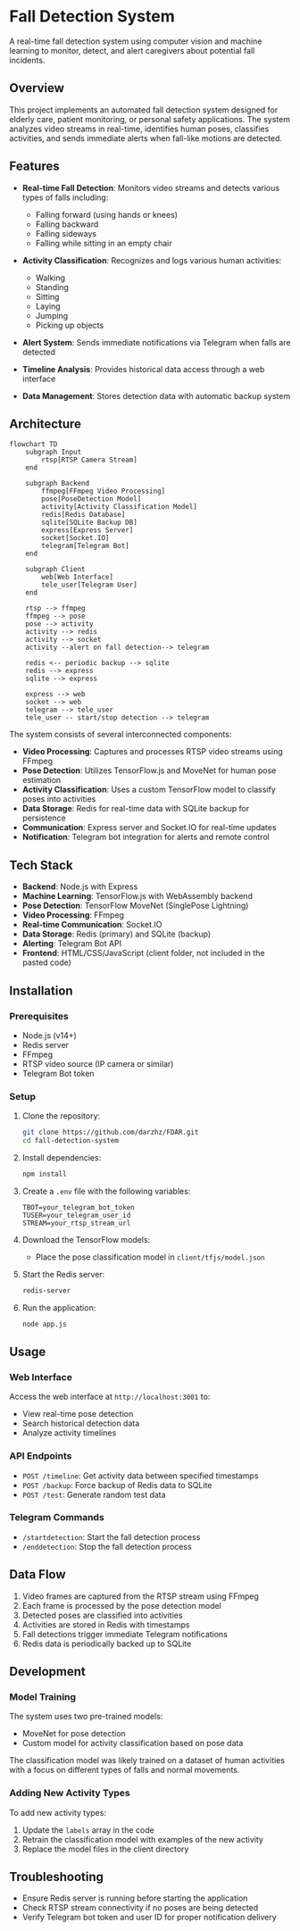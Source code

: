 # Fall Detection System

A real-time fall detection system using computer vision and machine learning to monitor, detect, and alert caregivers about potential fall incidents.

## Overview

This project implements an automated fall detection system designed for elderly care, patient monitoring, or personal safety applications. The system analyzes video streams in real-time, identifies human poses, classifies activities, and sends immediate alerts when fall-like motions are detected.

## Features

- **Real-time Fall Detection**: Monitors video streams and detects various types of falls including:
  - Falling forward (using hands or knees)
  - Falling backward
  - Falling sideways
  - Falling while sitting in an empty chair

- **Activity Classification**: Recognizes and logs various human activities:
  - Walking
  - Standing
  - Sitting
  - Laying
  - Jumping
  - Picking up objects

- **Alert System**: Sends immediate notifications via Telegram when falls are detected

- **Timeline Analysis**: Provides historical data access through a web interface

- **Data Management**: Stores detection data with automatic backup system

## Architecture
```mermaid
flowchart TD
    subgraph Input
        rtsp[RTSP Camera Stream]
    end

    subgraph Backend
        ffmpeg[FFmpeg Video Processing]
        pose[PoseDetection Model]
        activity[Activity Classification Model]
        redis[Redis Database]
        sqlite[SQLite Backup DB]
        express[Express Server]
        socket[Socket.IO]
        telegram[Telegram Bot]
    end

    subgraph Client
        web[Web Interface]
        tele_user[Telegram User]
    end

    rtsp --> ffmpeg
    ffmpeg --> pose
    pose --> activity
    activity --> redis
    activity --> socket
    activity --alert on fall detection--> telegram
    
    redis <-- periodic backup --> sqlite
    redis --> express
    sqlite --> express
    
    express --> web
    socket --> web
    telegram --> tele_user
    tele_user -- start/stop detection --> telegram
```
The system consists of several interconnected components:

- **Video Processing**: Captures and processes RTSP video streams using FFmpeg
- **Pose Detection**: Utilizes TensorFlow.js and MoveNet for human pose estimation
- **Activity Classification**: Uses a custom TensorFlow model to classify poses into activities
- **Data Storage**: Redis for real-time data with SQLite backup for persistence
- **Communication**: Express server and Socket.IO for real-time updates
- **Notification**: Telegram bot integration for alerts and remote control

## Tech Stack

- **Backend**: Node.js with Express
- **Machine Learning**: TensorFlow.js with WebAssembly backend
- **Pose Detection**: TensorFlow MoveNet (SinglePose Lightning)
- **Video Processing**: FFmpeg
- **Real-time Communication**: Socket.IO
- **Data Storage**: Redis (primary) and SQLite (backup)
- **Alerting**: Telegram Bot API
- **Frontend**: HTML/CSS/JavaScript (client folder, not included in the pasted code)

## Installation

### Prerequisites

- Node.js (v14+)
- Redis server
- FFmpeg
- RTSP video source (IP camera or similar)
- Telegram Bot token

### Setup

1. Clone the repository:
   ```bash
   git clone https://github.com/darzhz/FDAR.git
   cd fall-detection-system
   ```

2. Install dependencies:
   ```bash
   npm install
   ```

3. Create a `.env` file with the following variables:
   ```
   TBOT=your_telegram_bot_token
   TUSER=your_telegram_user_id
   STREAM=your_rtsp_stream_url
   ```

4. Download the TensorFlow models:
   - Place the pose classification model in `client/tfjs/model.json`

5. Start the Redis server:
   ```bash
   redis-server
   ```

6. Run the application:
   ```bash
   node app.js
   ```

## Usage

### Web Interface

Access the web interface at `http://localhost:3001` to:
- View real-time pose detection
- Search historical detection data
- Analyze activity timelines

### API Endpoints

- `POST /timeline`: Get activity data between specified timestamps
- `POST /backup`: Force backup of Redis data to SQLite
- `POST /test`: Generate random test data

### Telegram Commands

- `/startdetection`: Start the fall detection process
- `/enddetection`: Stop the fall detection process

## Data Flow

1. Video frames are captured from the RTSP stream using FFmpeg
2. Each frame is processed by the pose detection model
3. Detected poses are classified into activities
4. Activities are stored in Redis with timestamps
5. Fall detections trigger immediate Telegram notifications
6. Redis data is periodically backed up to SQLite

## Development

### Model Training

The system uses two pre-trained models:
- MoveNet for pose detection
- Custom model for activity classification based on pose data

The classification model was likely trained on a dataset of human activities with a focus on different types of falls and normal movements.

### Adding New Activity Types

To add new activity types:
1. Update the `labels` array in the code
2. Retrain the classification model with examples of the new activity
3. Replace the model files in the client directory

## Troubleshooting

- Ensure Redis server is running before starting the application
- Check RTSP stream connectivity if no poses are being detected
- Verify Telegram bot token and user ID for proper notification delivery
